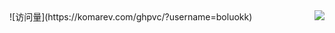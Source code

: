<a href="#">
<img align="right" src="https://github-readme-stats.vercel.app/api?username=boluokk&show_icons=true&inc">
</a>
![访问量](https://komarev.com/ghpvc/?username=boluokk)
